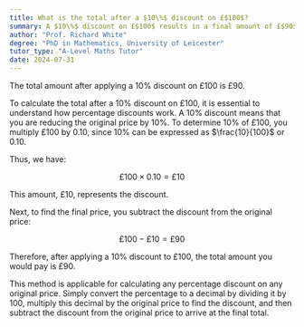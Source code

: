 ```yaml
---
title: What is the total after a $10\%$ discount on £$100$?
summary: A $10\%$ discount on £$100$ results in a final amount of £$90$.
author: "Prof. Richard White"
degree: "PhD in Mathematics, University of Leicester"
tutor_type: "A-Level Maths Tutor"
date: 2024-07-31
---
```


The total amount after applying a 10% discount on £100 is £90.

To calculate the total after a 10% discount on £100, it is essential to understand how percentage discounts work. A 10% discount means that you are reducing the original price by 10%. To determine 10% of £100, you multiply £100 by $0.10$, since $10\%$ can be expressed as $\frac{10}{100}$ or $0.10$.

Thus, we have:

$$
£100 \times 0.10 = £10
$$

This amount, £10, represents the discount.

Next, to find the final price, you subtract the discount from the original price:

$$
£100 - £10 = £90
$$

Therefore, after applying a 10% discount to £100, the total amount you would pay is £90. 

This method is applicable for calculating any percentage discount on any original price. Simply convert the percentage to a decimal by dividing it by $100$, multiply this decimal by the original price to find the discount, and then subtract the discount from the original price to arrive at the final total.
    